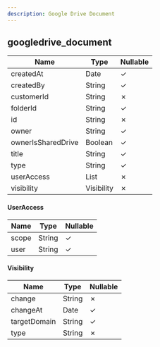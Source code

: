 ```yaml
---
description: Google Drive Document
---
```

googledrive_document
--------------------

| **Name**           | **Type**         | **Nullable** |
| ------------------ | ---------------- | ------------ |
| createdAt          | Date             | &check;      |
| createdBy          | String           | &check;      |
| customerId         | String           | &cross;      |
| folderId           | String           | &check;      |
| id                 | String           | &cross;      |
| owner              | String           | &check;      |
| ownerIsSharedDrive | Boolean          | &check;      |
| title              | String           | &check;      |
| type               | String           | &check;      |
| userAccess         | List<UserAccess> | &cross;      |
| visibility         | Visibility       | &cross;      |

#### UserAccess
| **Name** | **Type** | **Nullable** |
| -------- | -------- | ------------ |
| scope    | String   | &check;      |
| user     | String   | &check;      |

#### Visibility
| **Name**     | **Type** | **Nullable** |
| ------------ | -------- | ------------ |
| change       | String   | &cross;      |
| changeAt     | Date     | &check;      |
| targetDomain | String   | &check;      |
| type         | String   | &cross;      |
